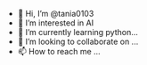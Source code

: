 - 👋 Hi, I’m @tania0103
- 👀 I’m interested in AI
- 🌱 I’m currently learning python...
- 💞️ I’m looking to collaborate on ...
- 📫 How to reach me ...

<!---
tania0103/tania0103 is a ✨ special ✨ repository because its `README.md` (this file) appears on your GitHub profile.
You can click the Preview link to take a look at your changes.
--->
